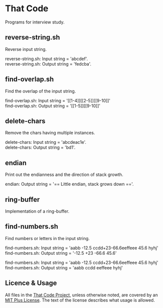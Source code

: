 # That Code

Programs for interview study.

## reverse-string.sh

Reverse input string.

reverse-string.sh: Input string  = 'abcdef'. <br />
reverse-string.sh: Output string = 'fedcba'.

## find-overlap.sh

Find the overlap of the input string.

find-overlap.sh: Input string  = '[[1-4]][[2-5]][[9-10]]' <br />
find-overlap.sh: Output string = '[[1-5]][[9-10]]'

## delete-chars

Remove the chars having multiple instances.

delete-chars: Input string  = 'abcdeac1e'. <br />
delete-chars: Output string = 'bd1'.

## endian

Print out the endianness and the direction of stack growth.

endian: Output string = '== Little endian, stack grows down =='.

## ring-buffer

Implementation of a ring-buffer.

## find-numbers.sh

Find numbers or letters in the input string.

find-numbers.sh: Input string  = 'aabb -12.5 ccdd+23-66.6eeffeee 45.6 hyhj' <br />
find-numbers.sh: Output string = '-12.5 +23 -66.6 45.6'

find-numbers.sh: Input string  = 'aabb -12.5 ccdd+23-66.6eeffeee 45.6 hyhj' <br />
find-numbers.sh: Output string = 'aabb ccdd eeffeee hyhj'

## Licence & Usage

All files in the [That Code Project](https://github.com/glevand/that-code),
unless otherwise noted, are covered by an 
[MIT Plus License](https://github.com/glevand/that-code/blob/master/mit-plus-license.txt).
The text of the license describes what usage is allowed.
